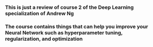 ### This is just a review of course 2 of the Deep Learning specialization of Andrew Ng 
### The course contains things that can help you improve your Neural Network such as hyperparameter tuning, regularization, and optimization 
